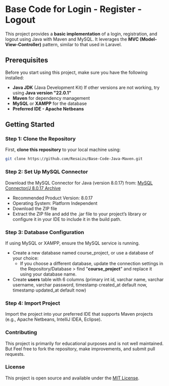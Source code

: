# Base Code for Login - Register - Logout

This project provides a **basic implementation** of a login, registration, and logout using Java with Maven and MySQL. It leverages the **MVC (Model-View-Controller)** pattern, similar to that used in Laravel.

## Prerequisites

Before you start using this project, make sure you have the following installed:
- **Java JDK** (Java Development Kit) If other versions are not working, try using **Java version "22.0.1"**
- **Maven** for dependency management
- **MySQL** or **XAMPP** for the database
- **Preferred IDE - Apache Netbeans**

## Getting Started

### Step 1: Clone the Repository

First, **clone this repository** to your local machine using:

```bash
git clone https://github.com/Resaizu/Base-Code-Java-Maven.git
```
### Step 2: Set Up MySQL Connector
Download the MySQL Connector for Java (version 8.0.17) from:
[MySQL Connector/J 8.0.17 Archive](https://downloads.mysql.com/archives/c-j/)

- Recommended Product Version: 8.0.17
- Operating System: Platform Independent
- Download the ZIP file
- Extract the ZIP file and add the .jar file to your project’s library or configure it in your IDE to include it in the build path.

### Step 3: Database Configuration
If using MySQL or XAMPP, ensure the MySQL service is running.
- Create a new database named course_project, or use a database of your choice:
  - If you choose a different database, update the connection settings in the Repository/Database > find "**course_project**" and replace it using your database name.
- Create **users** table with 6 columns (primary int id, varchar name, varchar username, varchar password, timestamp created_at default now, timestamp updated_at default now)

### Step 4: Import Project
Import the project into your preferred IDE that supports Maven projects (e.g., Apache Netbeans, IntelliJ IDEA, Eclipse).

### Contributing
This project is primarily for educational purposes and is not well maintained. But Feel free to fork the repository, make improvements, and submit pull requests.

### License
This project is open source and available under the [MIT License](LICENSE).
